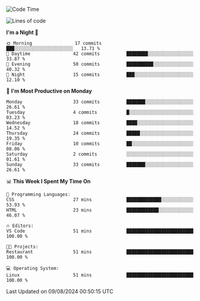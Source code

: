 <!--START_SECTION:waka-->
![Code Time](http://img.shields.io/badge/Code%20Time-206%20hrs%2027%20mins-blue)

![Lines of code](https://img.shields.io/badge/From%20Hello%20World%20I%27ve%20Written-16.0%20thousand%20lines%20of%20code-blue)

**I'm a Night 🦉** 

```text
🌞 Morning                17 commits          ███░░░░░░░░░░░░░░░░░░░░░░   13.71 % 
🌆 Daytime                42 commits          ████████░░░░░░░░░░░░░░░░░   33.87 % 
🌃 Evening                50 commits          ██████████░░░░░░░░░░░░░░░   40.32 % 
🌙 Night                  15 commits          ███░░░░░░░░░░░░░░░░░░░░░░   12.10 % 
```
📅 **I'm Most Productive on Monday** 

```text
Monday                   33 commits          ███████░░░░░░░░░░░░░░░░░░   26.61 % 
Tuesday                  4 commits           █░░░░░░░░░░░░░░░░░░░░░░░░   03.23 % 
Wednesday                18 commits          ████░░░░░░░░░░░░░░░░░░░░░   14.52 % 
Thursday                 24 commits          █████░░░░░░░░░░░░░░░░░░░░   19.35 % 
Friday                   10 commits          ██░░░░░░░░░░░░░░░░░░░░░░░   08.06 % 
Saturday                 2 commits           ░░░░░░░░░░░░░░░░░░░░░░░░░   01.61 % 
Sunday                   33 commits          ███████░░░░░░░░░░░░░░░░░░   26.61 % 
```


📊 **This Week I Spent My Time On** 

```text
💬 Programming Languages: 
CSS                      27 mins             █████████████░░░░░░░░░░░░   53.93 % 
HTML                     23 mins             ████████████░░░░░░░░░░░░░   46.07 % 

🔥 Editors: 
VS Code                  51 mins             █████████████████████████   100.00 % 

🐱‍💻 Projects: 
Restaurant               51 mins             █████████████████████████   100.00 % 

💻 Operating System: 
Linux                    51 mins             █████████████████████████   100.00 % 
```


 Last Updated on 09/08/2024 00:50:15 UTC
<!--END_SECTION:waka-->
